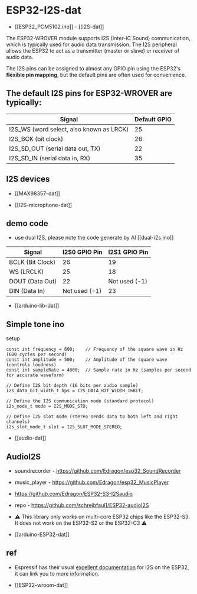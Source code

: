
# ESP32-I2S-dat

- [[ESP32_PCM5102.ino]] - [[I2S-dat]]


The ESP32-WROVER module supports I2S (Inter-IC Sound) communication, which is typically used for audio data transmission. The I2S peripheral allows the ESP32 to act as a transmitter (master or slave) or receiver of audio data.

The I2S pins can be assigned to almost any GPIO pin using the ESP32's **flexible pin mapping**, but the default pins are often used for convenience.


## The default I2S pins for ESP32-WROVER are typically:

| Signal                                   | Default GPIO |
| ---------------------------------------- | ------------ |
| I2S_WS (word select, also known as LRCK) | 25           |
| I2S_BCK (bit clock)                      | 26           |
| I2S_SD_OUT (serial data out, TX)         | 22           |
| I2S_SD_IN (serial data in, RX)           | 35           |





## I2S devices 

- [[MAX98357-dat]] 

- [[I2S-microphone-dat]]


## demo code 

- use dual I2S, please note the code generate by AI [[dual-i2s.ino]]

| **Signal**       | **I2S0 GPIO Pin** | **I2S1 GPIO Pin** |
| ---------------- | ----------------- | ----------------- |
| BCLK (Bit Clock) | 26                | 19                |
| WS (LRCLK)       | 25                | 18                |
| DOUT (Data Out)  | 22                | Not used (-1)     |
| DIN (Data In)    | Not used (-1)     | 23                |

- [[arduino-lib-dat]]


## Simple tone ino

setup 

    const int frequency = 600;    // Frequency of the square wave in Hz (600 cycles per second)
    const int amplitude = 500;    // Amplitude of the square wave (controls loudness)
    const int sampleRate = 4000;  // Sample rate in Hz (samples per second for accurate waveform)

    // Define I2S bit depth (16 bits per audio sample)
    i2s_data_bit_width_t bps = I2S_DATA_BIT_WIDTH_16BIT;  

    // Define the I2S communication mode (standard protocol)
    i2s_mode_t mode = I2S_MODE_STD;  

    // Define I2S slot mode (stereo sends data to both left and right channels)
    i2s_slot_mode_t slot = I2S_SLOT_MODE_STEREO;  


- [[audio-dat]]


## AudioI2S

- soundrecorder - https://github.com/Edragon/esp32_SoundRecorder
- music_player - https://github.com/Edragon/esp32_MusicPlayer
- https://github.com/Edragon/ESP32-S3-I2Saudio


- repo - https://github.com/schreibfaul1/ESP32-audioI2S
- ⚠️ This library only works on multi-core ESP32 chips like the ESP32-S3. It does not work on the ESP32-S2 or the ESP32-C3 ⚠️

- [[arduino-ESP32-dat]]


## ref 

- Espressif has their usual [excellent documentation](https://docs.espressif.com/projects/esp-idf/en/latest/esp32/api-reference/peripherals/i2s.html) for I2S on the ESP32, it can link you to more information.

- [[ESP32-wroom-dat]]